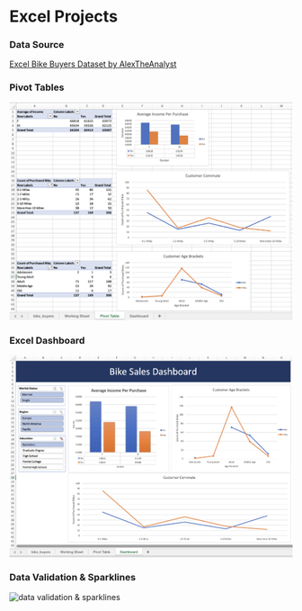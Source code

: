 # Excel Projects
<h3>Data Source</h3> 
<a href="https://github.com/AlexTheAnalyst/Excel-Tutorial/blob/main/Excel%20Project%20Dataset.xlsx">Excel Bike Buyers Dataset by AlexTheAnalyst</a>
<h3>Pivot Tables</h3> 
<img src="https://github.com/ptorres1126/Bike-Buyers/blob/297eb3900ea540f30e0b6b17f72909b46071b826/bike_buyers_pivot_tables.png" alt="bike buyers pivot tables">
<h3>Excel Dashboard</h3> 
<img src="https://github.com/ptorres1126/Bike-Buyers/blob/297eb3900ea540f30e0b6b17f72909b46071b826/bike_buyers_dashboard.png" alt="bike buyers dashboard">
<h3>Data Validation & Sparklines</h3> 
<img src="https://github.com/ptorres1126/Excel-Projects/blob/main/Excel%20Data%20Validation%20%26%20Sparklines.png" alt="data validation & sparklines">
